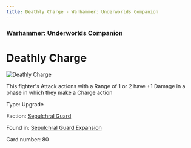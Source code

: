 ```yaml
---
title: Deathly Charge - Warhammer: Underworlds Companion
---
```


### [Warhammer: Underworlds Companion](https://guidokessels.github.io/wh-underworlds)

  

# Deathly Charge

![Deathly Charge](https://warhammerunderworlds.com/wp-content/uploads/sites/6/2017/12/080_ENG-Deathly-Charge.png)

This fighter's Attack actions with a Range of 1 or 2 have +1 Damage in a phase in which they make a Charge action

Type: Upgrade

Faction: [Sepulchral Guard](https://guidokessels.github.io/wh-underworlds/factions/sepulchral-guard)

Found in: [Sepulchral Guard Expansion](https://guidokessels.github.io/wh-underworlds/locations/sepulchral-guard-expansion)

Card number: 80
